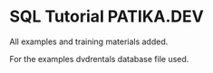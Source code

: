 # SQL Tutorial PATIKA.DEV

All examples and training materials added.

For the examples dvdrentals database file used.
